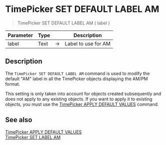 # TimePicker SET DEFAULT LABEL AM

> TimePicker SET DEFAULT LABEL AM ( label )

| Parameter | Type |     | Description |
| --- | --- | --- | --- |
| label | Text | → | Label to use for AM |

## Description

The `TimePicker SET DEFAULT LABEL AM` command is used to modify the default "AM" label in all the TimePicker objects displaying the AM/PM format.

This setting is only taken into account for objects created subsequently and does not apply to any existing objects. If you want to apply it to existing objects, you must use the [TimePicker APPLY DEFAULT VALUES](TimePicker%20APPLY%20DEFAULT%20VALUES.es.md) command.

## See also

[TimePicker APPLY DEFAULT VALUES](TimePicker%20APPLY%20DEFAULT%20VALUES.es.md)  
[TimePicker SET LABEL AM](TimePicker%20SET%20LABEL%20AM.es.md)
